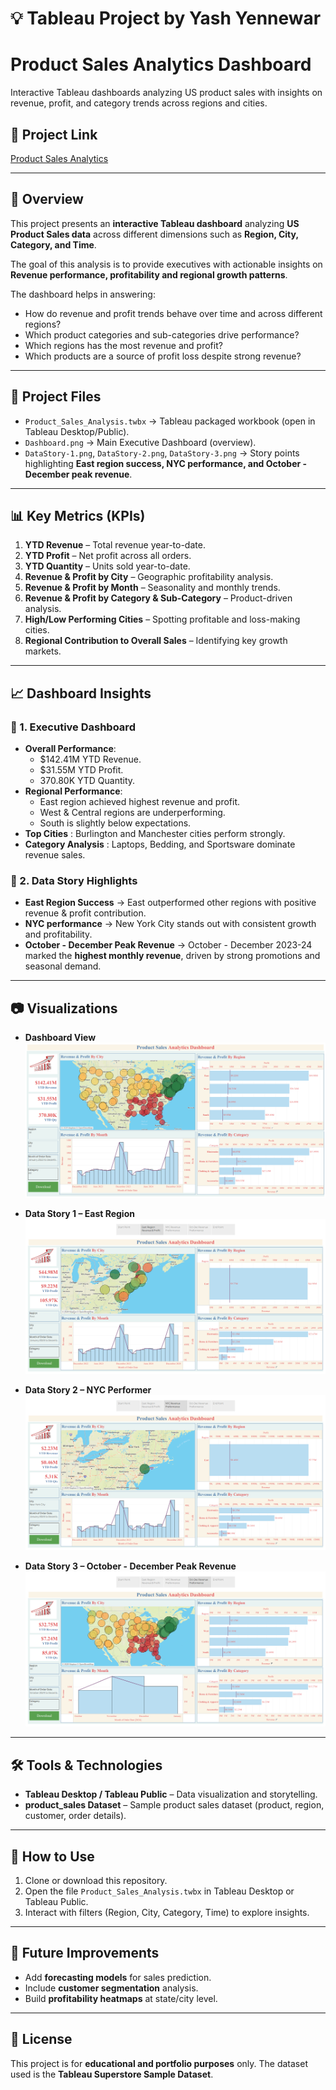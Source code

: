 # 💡 Tableau Project by Yash Yennewar

# **Product Sales Analytics Dashboard**
Interactive Tableau dashboards analyzing US product sales with insights on revenue, profit, and category trends across regions and cities.

## 📂 Project Link
<a href ="https://public.tableau.com/views/Product_Sales_Analysis_17582747822850/DataStory?:language=en-US&:sid=&:redirect=auth&:display_count=n&:origin=viz_share_link">Product Sales Analytics</a>

---

## 📌 Overview
This project presents an **interactive Tableau dashboard** analyzing **US Product Sales data** across different dimensions such as **Region, City, Category, and Time**.

The goal of this analysis is to provide executives with actionable insights on **Revenue performance, profitability and regional growth patterns**.  

The dashboard helps in answering:
- How do revenue and profit trends behave over time and across different regions?
- Which product categories and sub-categories drive performance?
- Which regions has the most revenue and profit?
- Which products are a source of profit loss despite strong revenue? 

---

## 📂 Project Files
- `Product_Sales_Analysis.twbx` → Tableau packaged workbook (open in Tableau Desktop/Public).  
- `Dashboard.png` → Main Executive Dashboard (overview).  
- `DataStory-1.png`, `DataStory-2.png`, `DataStory-3.png` → Story points highlighting **East region success, NYC performance, and October - December peak revenue**.  

---

## 📊 Key Metrics (KPIs)
1. **YTD Revenue** – Total revenue year-to-date.  
2. **YTD Profit** – Net profit across all orders.  
3. **YTD Quantity** – Units sold year-to-date.  
4. **Revenue & Profit by City** – Geographic profitability analysis.  
5. **Revenue & Profit by Month** – Seasonality and monthly trends.  
6. **Revenue & Profit by Category & Sub-Category** – Product-driven analysis.  
7. **High/Low Performing Cities** – Spotting profitable and loss-making cities.  
8. **Regional Contribution to Overall Sales** – Identifying key growth markets.

---

## 📈 Dashboard Insights
### 🔹 1. Executive Dashboard
- **Overall Performance**:
  - $142.41M YTD Revenue.
  - $31.55M YTD Profit.
  - 370.80K YTD Quantity.
- **Regional Performance**:  
  - East region achieved highest revenue and profit.  
  - West & Central regions are underperforming.  
  - South is slightly below expectations.  
- **Top Cities** : Burlington and Manchester cities perform strongly.  
- **Category Analysis** : Laptops, Bedding, and Sportsware dominate revenue sales.  

### 🔹 2. Data Story Highlights
- **East Region Success** → East outperformed other regions with positive revenue & profit contribution. 
- **NYC performance** → New York City stands out with consistent growth and profitability.  
- **October - December Peak Revenue** → October - December 2023-24 marked the **highest monthly revenue**, driven by strong promotions and seasonal demand.  

---

## 📷 Visualizations
- **Dashboard View**  
  ![Dashboard](Screenshots/Dashboard.png)  

- **Data Story 1 – East Region**  
  ![Central Region](Screenshots/DataStory-1.png)  

- **Data Story 2 – NYC Performer**  
  ![NYC Performance](Screenshots/DataStory-2.png)  

- **Data Story 3 – October - December Peak Revenue**  
  ![November Sales](Screenshots/DataStory-3.png)  

---

## 🛠️ Tools & Technologies
- **Tableau Desktop / Tableau Public** – Data visualization and storytelling.  
- **product_sales Dataset** – Sample product sales dataset (product, region, customer, order details).  

---

## 🚀 How to Use
1. Clone or download this repository.  
2. Open the file `Product_Sales_Analysis.twbx` in Tableau Desktop or Tableau Public.  
3. Interact with filters (Region, City, Category, Time) to explore insights.  

---

## 📌 Future Improvements
- Add **forecasting models** for sales prediction.  
- Include **customer segmentation** analysis.  
- Build **profitability heatmaps** at state/city level.  

---

## 📜 License
This project is for **educational and portfolio purposes** only. The dataset used is the **Tableau Superstore Sample Dataset**.

